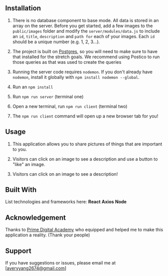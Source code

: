 ## Installation

1. There is no database component to base mode. All data is stored in an array on the server. Before you get started, add a few images to the `public/images` folder and modify the `server/modules/data.js` to include an `id`, `title`, `description` and `path for` each of your images. Each `id` should be a unique number (e.g. 1, 2, 3...).

2. The project is built on [Postgres](https://www.postgresql.org/download/), so you will need to make sure to have that installed for the stretch goals. We recommend using Postico to run those queries as that was used to create the queries

3. Running the server code requires `nodemon`. If you don't already have `nodemon`, install it globally with `npm install nodemon --global`.

4. Run an `npm install`
5. Run `npm run server` (terminal one)
6. Open a new terminal, run `npm run client` (terminal two)
7. The `npm run client` command will open up a new browser tab for you!

## Usage

1. This application allows you to share pictures of things that are important to you.

2. Visitors can click on an image to see a description and use a button to "like" an image.

3. Visitors can click on an image to see a description!

## Built With

List technologies and frameworks here:
**React**
**Axios**
**Node**

## Acknowledgement

Thanks to [Prime Digital Academy](www.primeacademy.io) who equipped and helped me to make this application a reality. (Thank your people)

## Support

If you have suggestions or issues, please email me at [averyyang2674@gmail.com]

